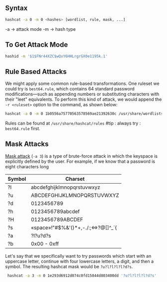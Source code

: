 
## Syntax 

```sh
hashcat -a 0 -m 0 <hashes> [wordlist, rule, mask, ...]
```

-a -> attack mode
-m -> hash type

## To Get Attack Mode

```sh
hashid -m '$1$FNr44XZC$wQxY6HHLrgrGX0e1195k.1'
```


## Rule Based Attacks

We might apply some common rule-based transformations. One ruleset we could try is `best64.rule`, which contains 64 standard password modifications—such as appending numbers or substituting characters with their "leet" equivalents. To perform this kind of attack, we would append the `-r <ruleset>` option to the command, as shown below:


```sh
hashcat -a 0 -m 0 1b0556a75770563578569ae21392630c /usr/share/wordlists/rockyou.txt -r /usr/share/hashcat/rules/best64.rule
```

Rules can be found at   `/usr/share/hashcat/rules`
#tip : always try : `best64.rule` first.



## Mask Attacks

[Mask attack](https://hashcat.net/wiki/doku.php?id=mask_attack) (`-a 3`) is a type of brute-force attack in which the keyspace is explicitly defined by the user. For example, if we know that a password is eight characters long


|Symbol|Charset|
|---|---|
|?l|abcdefghijklmnopqrstuvwxyz|
|?u|ABCDEFGHIJKLMNOPQRSTUVWXYZ|
|?d|0123456789|
|?h|0123456789abcdef|
|?H|0123456789ABCDEF|
|?s|«space»!"#$%&'()*+,-./:;<=>?@[]^_`{|
|?a|?l?u?d?s|
|?b|0x00 - 0xff|

Let's say that we specifically want to try passwords which start with an uppercase letter, continue with four lowercase letters, a digit, and then a symbol. The resulting hashcat mask would be `?u?l?l?l?l?d?s`.
```sh
 hashcat -a 3 -m 0 1e293d6912d074c0fd15844d803400dd '?u?l?l?l?l?d?s'
```

